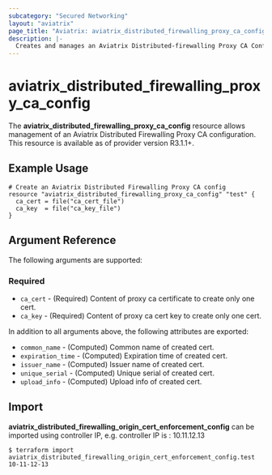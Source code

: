 ```yaml
---
subcategory: "Secured Networking"
layout: "aviatrix"
page_title: "Aviatrix: aviatrix_distributed_firewalling_proxy_ca_config"
description: |-
  Creates and manages an Aviatrix Distributed-firewalling Proxy CA Config
---
```


# aviatrix_distributed_firewalling_proxy_ca_config

The **aviatrix_distributed_firewalling_proxy_ca_config** resource allows management of an Aviatrix Distributed Firewalling Proxy CA configuration. This resource is available as of provider version R3.1.1+.

## Example Usage

```hcl
# Create an Aviatrix Distributed Firewalling Proxy CA config
resource "aviatrix_distributed_firewalling_proxy_ca_config" "test" {
  ca_cert = file("ca_cert_file")
  ca_key  = file("ca_key_file")
}
```

## Argument Reference

The following arguments are supported:

### Required
* `ca_cert` - (Required) Content of proxy ca certificate to create only one cert.
* `ca_key` - (Required) Content of proxy ca cert key to create only one cert.

In addition to all arguments above, the following attributes are exported:

* `common_name` - (Computed) Common name of created cert.
* `expiration_time` - (Computed) Expiration time of created cert.
* `issuer_name` - (Computed) Issuer name of created cert.
* `unique_serial` - (Computed) Unique serial of created cert.
* `upload_info` - (Computed) Upload info of created cert.

## Import

**aviatrix_distributed_firewalling_origin_cert_enforcement_config** can be imported using controller IP, e.g. controller IP is : 10.11.12.13

```
$ terraform import aviatrix_distributed_firewalling_origin_cert_enforcement_config.test 10-11-12-13
```
